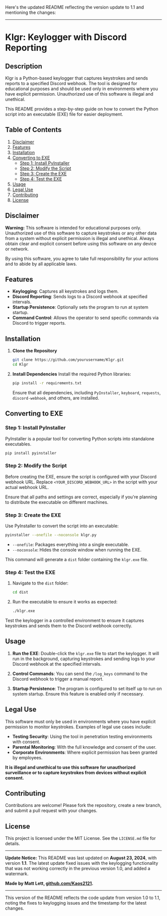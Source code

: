 Here's the updated README reflecting the version update to 1.1 and mentioning the changes:

---

# Klgr: Keylogger with Discord Reporting

## Description

Klgr is a Python-based keylogger that captures keystrokes and sends reports to a specified Discord webhook. The tool is designed for educational purposes and should be used only in environments where you have explicit permission. Unauthorized use of this software is illegal and unethical.

This README provides a step-by-step guide on how to convert the Python script into an executable (EXE) file for easier deployment.

## Table of Contents

1. [Disclaimer](#disclaimer)
2. [Features](#features)
3. [Installation](#installation)
4. [Converting to EXE](#converting-to-exe)
   - [Step 1: Install PyInstaller](#step-1-install-pyinstaller)
   - [Step 2: Modify the Script](#step-2-modify-the-script)
   - [Step 3: Create the EXE](#step-3-create-the-exe)
   - [Step 4: Test the EXE](#step-4-test-the-exe)
5. [Usage](#usage)
6. [Legal Use](#legal-use)
7. [Contributing](#contributing)
8. [License](#license)

## Disclaimer

**Warning:** This software is intended for educational purposes only. Unauthorized use of this software to capture keystrokes or any other data from a system without explicit permission is illegal and unethical. Always obtain clear and explicit consent before using this software on any device or network.

By using this software, you agree to take full responsibility for your actions and to abide by all applicable laws.

## Features

- **Keylogging**: Captures all keystrokes and logs them.
- **Discord Reporting**: Sends logs to a Discord webhook at specified intervals.
- **Startup Persistence**: Optionally sets the program to run at system startup.
- **Command Control**: Allows the operator to send specific commands via Discord to trigger reports.

## Installation

1. **Clone the Repository**
   ```bash
   git clone https://github.com/yourusername/Klgr.git
   cd Klgr
   ```

2. **Install Dependencies**
   Install the required Python libraries:
   ```bash
   pip install -r requirements.txt
   ```

   Ensure that all dependencies, including `PyInstaller`, `keyboard`, `requests`, `discord-webhook`, and others, are installed.

## Converting to EXE

### Step 1: Install PyInstaller

PyInstaller is a popular tool for converting Python scripts into standalone executables.

```bash
pip install pyinstaller
```

### Step 2: Modify the Script

Before creating the EXE, ensure the script is configured with your Discord webhook URL. Replace `<YOUR_DISCORD_WEBHOOK_URL>` in the script with your actual webhook URL.

Ensure that all paths and settings are correct, especially if you're planning to distribute the executable on different machines.

### Step 3: Create the EXE

Use PyInstaller to convert the script into an executable:

```bash
pyinstaller --onefile --noconsole klgr.py
```

- `--onefile`: Packages everything into a single executable.
- `--noconsole`: Hides the console window when running the EXE.

This command will generate a `dist` folder containing the `klgr.exe` file.

### Step 4: Test the EXE

1. Navigate to the `dist` folder:
   ```bash
   cd dist
   ```

2. Run the executable to ensure it works as expected:
   ```bash
   ./klgr.exe
   ```

Test the keylogger in a controlled environment to ensure it captures keystrokes and sends them to the Discord webhook correctly.

## Usage

1. **Run the EXE**: Double-click the `klgr.exe` file to start the keylogger. It will run in the background, capturing keystrokes and sending logs to your Discord webhook at the specified intervals.

2. **Control Commands**: You can send the `/log_keys` command to the Discord webhook to trigger a manual report.

3. **Startup Persistence**: The program is configured to set itself up to run on system startup. Ensure this feature is enabled only if necessary.

## Legal Use

This software must only be used in environments where you have explicit permission to monitor keystrokes. Examples of legal use cases include:

- **Testing Security**: Using the tool in penetration testing environments with consent.
- **Parental Monitoring**: With the full knowledge and consent of the user.
- **Corporate Environments**: Where explicit permission has been granted by employees.

**It is illegal and unethical to use this software for unauthorized surveillance or to capture keystrokes from devices without explicit consent.**

## Contributing

Contributions are welcome! Please fork the repository, create a new branch, and submit a pull request with your changes.

## License

This project is licensed under the MIT License. See the `LICENSE.md` file for details.

---

**Update Notice:** This README was last updated on **August 23, 2024**, with version **1.1**. The latest update fixed issues with the keylogging functionality that was not working correctly in the previous version 1.0, and added a watermark. 

**Made by Matt Lett, [github.com/Kaos2121](https://github.com/Kaos2121).**

---

This version of the README reflects the code update from version 1.0 to 1.1, noting the fixes to keylogging issues and the timestamp for the latest changes.
